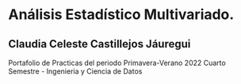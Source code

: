 # Análisis Estadístico Multivariado.
Claudia Celeste Castillejos Jáuregui 
-------------------------------------------------------
Portafolio de Practicas del periodo Primavera-Verano 2022
Cuarto Semestre - Ingenieria y Ciencia de Datos
